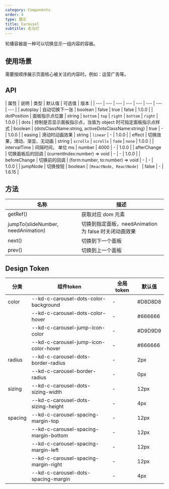 ```yaml
---
category: Components
order: 4
type: 展示
title: Carousel
subtitle: 走马灯
---
```


轮播容器是一种可以切换显示一组内容的容器。

## 使用场景

需要按顺序展示页面核心被关注的内容时。例如：运营广告等。

## API

| 属性 | 说明 | 类型 | 默认值 | 可选值 | 版本 |
| --- | --- | --- | --- | --- | --- | --- | --- |
| autoplay | 自动切换下一张 | boolean | false | true \| false | 1.0.0 |
| dotPosition | 面板指示点位置 | string | `bottom` | `top` \| `right` \| `bottom` \| `right` | 1.0.0 |
| dots | 控制是否显示面板指示点，当值为 object 时可指定面板指示点样式 | boolean \| {dotsClassName:string, activeDotsClassName:string} | true | - | 1.0.0 |
| easing | 滑动时动画效果 | string | `linear` | - | 1.0.0 |
| effect | 切换效果，滑动、渐显、无动画 | string | `scrollx` | `scrollx` \| `fade` \| `none` | 1.0.0 |
| intervalTime | 间隔时间， 单位 ms | number | 4000 | - | 1.0.0 |
| afterChange | 切换面板后的回调 | (currentIndex:number) => void | - | - | 1.0.0 |
| beforeChange | 切换前的回调 | (form:number, to:number) => void | - | - | 1.0.0 |
| jumpNode | 切换按钮 | boolean \| `[ReactNode, ReactNode] ` | false | - | 1.6.15 |

## 方法

| 名称                               | 描述                                                  |
| ---------------------------------- | ----------------------------------------------------- |
| getRef()                           | 获取对应 dom 元素                                     |
| jumpTo(slideNumber, needAnimation) | 切换到指定面板，needAnimation 为 false 时关闭动画效果 |
| next()                             | 切换到下一个面板                                      |
| prev()                             | 切换到上一个面板                                      |

## Design Token

| 分类 | 组件token | 全局token | 默认值 |
| --- | --- | --- | --- |
| color | --kd-c-carousel-dots-color-background | - | #D8D8D8 |
|  | --kd-c-carousel-dots-color-hover | - | #666666 |
|  | --kd-c-carousel-jump-icon-color | - | #D9D9D9 |
|  | --kd-c-carousel-jump-icon-color-hover | - | #666666 |
| radius | --kd-c-carousel-dots-border-radius | - | 2px |
|  | --kd-c-carousel-border-radius | - | 0px |
| sizing | --kd-c-carousel-dots-sizing-width | - | 12px |
|  | --kd-c-carousel-dots-sizing-height | - | 4px |
| spacing | --kd-c-carousel-spacing-margin-top | - | 12px |
|  | --kd-c-carousel-spacing-margin-bottom | - | 12px |
|  | --kd-c-carousel-spacing-margin-left | - | 12px |
|  | --kd-c-carousel-spacing-margin-right | - | 12px |
|  | --kd-c-carousel-dots-spacing-margin | - | 4px |
